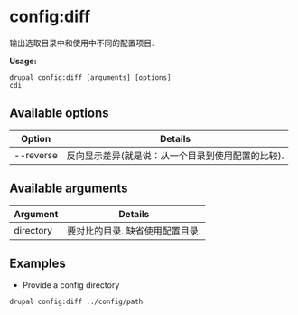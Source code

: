 # config:diff
输出选取目录中和使用中不同的配置项目.

**Usage:**
```
drupal config:diff [arguments] [options]
cdi
```

## Available options
Option | Details
-------|-------------
--reverse | 反向显示差异(就是说：从一个目录到使用配置的比较).

## Available arguments
Argument | Details
---------|-------------
directory | 要对比的目录. 缺省使用配置目录.

## Examples
* Provide a config directory
```
drupal config:diff ../config/path
```
